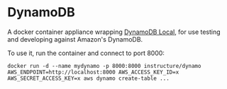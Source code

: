 # DynamoDB

A docker container appliance wrapping [DynamoDB Local][dbd], for use testing and
developing against Amazon's DynamoDB.

To use it, run the container and connect to port 8000:

```
docker run -d --name mydynamo -p 8000:8000 instructure/dynamo
AWS_ENDPOINT=http://localhost:8000 AWS_ACCESS_KEY_ID=x AWS_SECRET_ACCESS_KEY=x aws dynamo create-table ...
```

[dbd]: http://docs.aws.amazon.com/amazondynamodb/latest/developerguide/DynamoDBLocal.html
